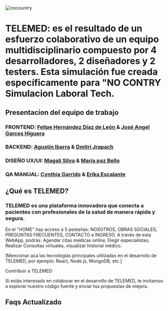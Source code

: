 ![nocountry](https://github.com/user-attachments/assets/1944147c-7df8-4ca4-8299-0dce040c1218)

# TELEMED: es el resultado de un esfuerzo colaborativo de un equipo multidisciplinario compuesto por 4 desarrolladores, 2 diseñadores y 2 testers. Esta simulación fue creada específicamente para "NO CONTRY Simulacion Laboral Tech.

## <p>Presentacion del equipo de trabajo <br>

### FRONTEND: [Felipe Hernández Díaz de León ](https://github.com/fhdzleon) & [José Angel Garces Higuera](https://github.com/Chech3)

### BACKEND: [Agustín Ibarra](https://github.com/Agustin-Ibarra) & [Dmitri Jrapach](https://github.com/DmitriJrapach)

### DISEÑO UX/UI: [Magalí Silva](https://github.com/MagaliS-UXUI) & [Maria paz Bello](https://www.behance.net/mariapazbello)

### QA MANUAL: [Cynthia Garrido](https://www.linkedin/in/cynthia-garrido) & [Erika Escalante](https://github.com/Kaeri1708)

## ¿Qué es TELEMED?

### TELEMED es una plataforma innovadora que conecta a pacientes con profesionales de la salud de manera rápida y segura.

En el "HOME" hay acceso a 5 pestañas: NOSOTROS, OBRAS SOCIALES, PREGUNTAS FRECUENTES, CONTACTO e INGRESO.
A través de esta WebApp, podrás:
Agendar citas médicas online, Elegir especialistas; Realizar Consultas virtuales, visualizar historial médico.

[Mencionar aca las tecnologías principales utilizadas en el desarrollo de TELEMED, por ejemplo: React, Node.js, MongoDB, etc.]

Contribuir a TELEMED:

Si estás interesado en colaborar en el desarrollo de TELEMED, te invitamos a explorar nuestro código fuente y enviar tus propuestas de mejora.

## Faqs Actualizado
